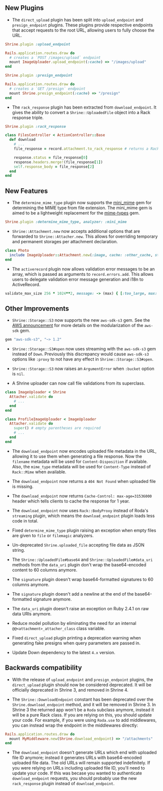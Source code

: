 ## New Plugins

* The `direct_upload` plugin has been split into `upload_endpoint` and
  `presign_endpoint` plugins. These plugins provide respective endpoints that
  accept requests to the root URL, allowing users to fully choose the URL.

```rb
Shrine.plugin :upload_endpoint

Rails.application.routes.draw do
  # creates a `POST /images/upload` endpoint
  mount ImageUploader.upload_endpoint(:cache) => "/images/upload"
end
```

```rb
Shrine.plugin :presign_endpoint

Rails.application.routes.draw do
  # creates a `GET /presign` endpoint
  mount Shrine.presign_endpoint(:cache) => "/presign"
end
```

* The `rack_response` plugin has been extracted from `download_endpoint`. It
  gives the ability to convert a `Shrine::UploadedFile` object into a Rack
  response triple.

```rb
Shrine.plugin :rack_response
```
```rb
class FilesController < ActionController::Base
  def download
    # ...
    file_response = record.attachment.to_rack_response # returns a Rack response triple

    response.status = file_response[0]
    response.headers.merge!(file_response[1])
    self.response_body = file_response[2]
  end
end
```

## New Features

* The `determine_mime_type` plugin now supports the [mini_mime] gem for
  determining the MIME type from file extension. The mini_mime gem is aimed to
  be a lightweight replacement for the [mime-types] gem.

```rb
Shrine.plugin :determine_mime_type, analyzer: :mini_mime
```

* `Shrine::Attachment.new` now accepts additional options that are forwarded to
  `Shrine::Attacher.new`. This allows for overriding temporary and permanent
  storages per attachment declaration.

```rb
class Photo
  include ImageUploader::Attachment.new(:image, cache: :other_cache, store: :other_store)
end
```

* The `activerecord` plugin now allows validation error messages to be an
  array, which is passed as arguments to `record.errors.add`. This allows users
  to delegate validation error message generation and i18n to ActiveRecord.

```rb
validate_max_size 256 * 1024**2, message: -> (max) { [:too_large, max: max] }
```

## Other Improvements

* `Shrine::Storage::S3` now supports the new `aws-sdk-s3` gem. See the [AWS
  announcement] for more details on the modularization of the `aws-sdk` gem.

```rb
gem "aws-sdk-s3", "~> 1.2"
```

* `Shrine::Storage::S3#open` now uses streaming with the `aws-sdk-s3` gem
  instead of `Down`. Previously this discrepancy would cause `aws-sdk-s3`
  options like `:proxy` to not have any effect in `Shrine::Storage::S3#open`.

* `Shrine::Storage::S3` now raises an `ArgumentError` when `:bucket` option is
  `nil`.

* A Shrine uploader can now call file validations from its superclass.

```rb
class ImageUploader < Shrine
  Attacher.validate do
    # ...
  end
end
```

```rb
class ProfileImageUploader < ImageUploader
  Attacher.validate do
    super() # empty parentheses are required
    # ...
  end
end
```

* The `download_endpoint` now encodes uploaded file metadata in the URL,
  allowing it to use them when generating a file response. Now the `filename`
  metadata will be used for `Content-Disposition` if available. Also, the
  `mime_type` metadata will be used for `Content-Type` instead of `Rack::Mime`
  when available.

* The `download_endpoint` now returns a `404 Not Found` when uploaded file is
  missing.

* The `download_endpoint` now returns `Cache-Control: max-age=31536000` header
  which tells clients to cache the response for 1 year.

* The `download_endpoint` now uses `Rack::BodyProxy` instead of Roda's
  `streaming` plugin, which means the `download_endpoint` plugin loads less
  code in total.

* Fixed `determine_mime_type` plugin raising an exception when empty files are
  given to `file` or `filemagic` analyzers.

* Un-deprecated `Shrine.uploaded_file` accepting file data as JSON string.

* The `Shrine::UploadedFile#base64` and `Shrine::UploadedFile#data_uri` methods
  from the `data_uri` plugin don't wrap the base64-encoded content to 60
  columns anymore.

* The `signature` plugin doesn't wrap base64-formatted signatures to 60 columns
  anymore.

* The `signature` plugin doesn't add a newline at the end of the base64-formatted
  signature anymore.

* The `data_uri` plugin doesn't raise an exception on Ruby 2.4.1 on raw data URIs
  anymore.

* Reduce model pollution by eliminating the need for an internal
  `@@<attachment>_attacher_class` class variable.

* Fixed `direct_upload` plugin printing a deprecation warning when generating
  fake presigns when query parameters are passed in.

* Update Down dependency to the latest `4.x` version.

## Backwards compatibility

* With the release of `upload_endpoint` and `presign_endpoint` plugins, the
  `direct_upload` plugin should now be considered deprecated. It will be
  officially deprecated in Shrine 3, and removed in Shrine 4.

* The `Shrine::DownloadEndpoint` constant has been deprecated over the
  `Shrine.download_endpoint` method, and it will be removed in Shrine 3. In
  Shrine 3 the returned app won't be a `Roda` subclass anymore, instead it will
  be a pure Rack class. If you are relying on this, you should update your code.
  For example, if you were using `Roda.use` to add middlewares, you can instead
  wrap the endpoint in the middlewares directly:

```rb
Rails.application.routes.draw do
  mount MyMiddleware.new(Shrine.download_endpoint) => "/attachments"
end
```

* The `download_endpoint` doesn't generate URLs which end with uploaded file ID
  anymore; instead it generates URLs with base64-encoded uploaded file data.
  The old URLs will remain supported indefinitely. If you were relying on URLs
  including uploaded file ID, you'll need to update your code. If this was
  becase you wanted to authenticate `download_endpoint` requests, you should
  probably use the new `rack_response` plugin instead of `download_endpoint`.

[AWS announcement]: https://aws.amazon.com/blogs/developer/aws-sdk-for-ruby-modularization-version-3-2/
[mini_mime]: https://github.com/discourse/mini_mime
[mime-types]: https://github.com/mime-types/ruby-mime-types
